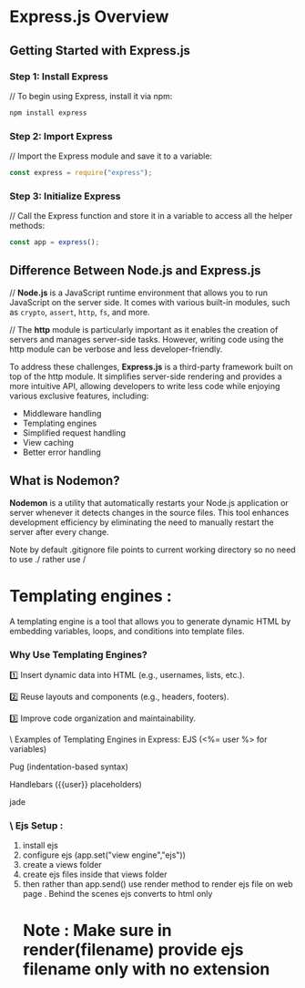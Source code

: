 # Express.js Overview

## Getting Started with Express.js

### Step 1: Install Express

// To begin using Express, install it via npm:

```bash
npm install express
```

### Step 2: Import Express

// Import the Express module and save it to a variable:

```javascript
const express = require("express");
```

### Step 3: Initialize Express

// Call the Express function and store it in a variable to access all the helper methods:

```javascript
const app = express();
```

## Difference Between Node.js and Express.js

// **Node.js** is a JavaScript runtime environment that allows you to run JavaScript on the server side. It comes with various built-in modules, such as `crypto`, `assert`, `http`, `fs`, and more.

// The **http** module is particularly important as it enables the creation of servers and manages server-side tasks. However, writing code using the http module can be verbose and less developer-friendly.

To address these challenges, **Express.js** is a third-party framework built on top of the http module. It simplifies server-side rendering and provides a more intuitive API, allowing developers to write less code while enjoying various exclusive features, including:

- Middleware handling
- Templating engines
- Simplified request handling
- View caching
- Better error handling

## What is Nodemon?

**Nodemon** is a utility that automatically restarts your Node.js application or server whenever it detects changes in the source files. This tool enhances development efficiency by eliminating the need to manually restart the server after every change.

Note by default .gitignore file points to current working directory so no need to use ./ rather use /

# Templating engines : 
A templating engine is a tool that allows you to generate dynamic HTML by embedding variables, loops, and conditions into template files.

### Why Use Templating Engines?
1️⃣ Insert dynamic data into HTML (e.g., usernames, lists, etc.).

2️⃣ Reuse layouts and components (e.g., headers, footers).

3️⃣ Improve code organization and maintainability.

\\ Examples of Templating Engines in Express:
EJS (<%= user %> for variables)

Pug (indentation-based syntax)

Handlebars ({{user}} placeholders)

jade

### \\ Ejs Setup :

1. install ejs
2. configure ejs (app.set("view engine","ejs"))
3. create a views folder
4. create ejs files inside that views folder
5. then rather than app.send() use render method to render ejs file on web page . Behind the scenes ejs converts to html only
   # Note : Make sure in render(filename) provide ejs filename only with no extension
